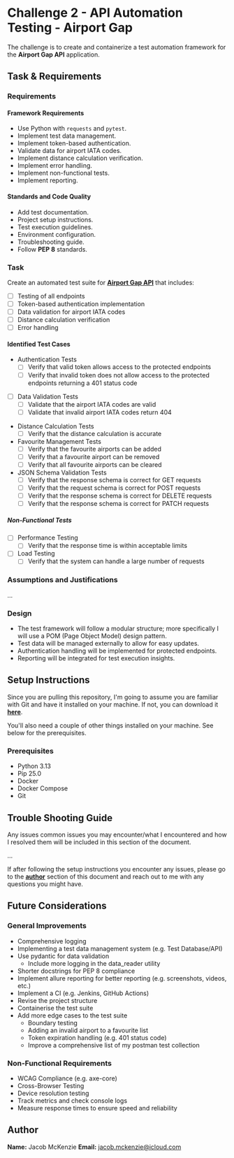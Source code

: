 # **Challenge 2 - API Automation Testing - Airport Gap**  

The challenge is to create and containerize a test automation framework for the **Airport Gap API** application.  

## **Task & Requirements**  

### **Requirements**  

#### **Framework Requirements**  

- Use Python with `requests` and `pytest`.  
- Implement test data management.  
- Implement token-based authentication.  
- Validate data for airport IATA codes.  
- Implement distance calculation verification.  
- Implement error handling.  
- Implement non-functional tests.  
- Implement reporting.  

#### **Standards and Code Quality**

- Add test documentation.
- Project setup instructions.  
- Test execution guidelines.  
- Environment configuration.  
- Troubleshooting guide.  
- Follow **PEP 8** standards.  

### **Task**  

Create an automated test suite for **[Airport Gap API](https://airportgap.com/)** that includes:  

- [ ] Testing of all endpoints  
- [ ] Token-based authentication implementation  
- [ ] Data validation for airport IATA codes  
- [ ] Distance calculation verification  
- [ ] Error handling  

#### **Identified Test Cases**  

- Authentication Tests
  - [ ] Verify that valid token allows access to the protected endpoints
  - [ ] Verify that invalid token does not allow access to the protected endpoints returning a 401 status code
- [ ] Data Validation Tests
  - [ ] Validate that the airport IATA codes are valid
  - [ ] Validate that invalid airport IATA codes return 404
- Distance Calculation Tests
  - [ ] Verify that the distance calculation is accurate
- Favourite Management Tests
  - [ ] Verify that the favourite airports can be added
  - [ ] Verify that a favourite airport can be removed
  - [ ] Verify that all favourite airports can be cleared
- JSON Schema Validation Tests
  - [ ] Verify that the response schema is correct for GET requests
  - [ ] Verify that the request schema is correct for POST requests
  - [ ] Verify that the response schema is correct for DELETE requests
  - [ ] Verify that the response schema is correct for PATCH requests

##### **Non-Functional Tests**

- [ ] Performance Testing
  - [ ] Verify that the response time is within acceptable limits
- [ ] Load Testing
  - [ ] Verify that the system can handle a large number of requests

### **Assumptions and Justifications**  

...

### **Design**  

- The test framework will follow a modular structure; more specifically I will use a POM (Page Object Model) design pattern.  
- Test data will be managed externally to allow for easy updates.  
- Authentication handling will be implemented for protected endpoints.  
- Reporting will be integrated for test execution insights.  

## **Setup Instructions**  

Since you are pulling this repository, I'm going to assume you are familiar with Git and have it installed on your machine. If not, you can download it **[here](https://git-scm.com/downloads)**.  

You'll also need a couple of other things installed on your machine. See below for the prerequisites.  

### **Prerequisites**  

- Python 3.13  
- Pip 25.0  
- Docker  
- Docker Compose  
- Git  

## **Trouble Shooting Guide**

Any issues common issues you may encounter/what I encountered and how I resolved them will be included in this section of the document.

...

If after following the setup instructions you encounter any issues, please go to the **[author](#author)** section of this document and reach out to me with any questions you might have.

## Future Considerations

### General Improvements

- Comprehensive logging
- Implementing a test data management system (e.g. Test Database/API)
- Use pydantic for data validation
  - Include more logging in the data_reader utility
- Shorter docstrings for PEP 8 compliance
- Implement allure reporting for better reporting (e.g. screenshots, videos, etc.)
- Implement a CI (e.g. Jenkins, GitHub Actions)
- Revise the project structure
- Containerise the test suite
- Add more edge cases to the test suite
  - Boundary testing
  - Adding an invalid airport to a favourite list
  - Token expiration handling (e.g. 401 status code)
  - Improve a comprehensive list of my postman test collection

### Non-Functional Requirements

- WCAG Compliance (e.g. axe-core)
- Cross-Browser Testing
- Device resolution testing
- Track metrics and check console logs
- Measure response times to ensure speed and reliability

## **Author**  

**Name:** Jacob McKenzie
**Email:** jacob.mckenzie@icloud.com

